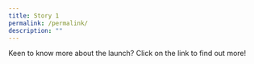 ```yaml
---
title: Story 1
permalink: /permalink/
description: ""
---
```

Keen to know more about the launch?  Click on the link to find out more!